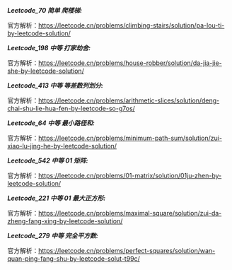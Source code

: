 **_Leetcode_70 简单 爬楼梯:_**

官方解析：https://leetcode.cn/problems/climbing-stairs/solution/pa-lou-ti-by-leetcode-solution/

**_Leetcode_198 中等 打家劫舍:_**

官方解析：https://leetcode.cn/problems/house-robber/solution/da-jia-jie-she-by-leetcode-solution/

**_Leetcode_413 中等 等差数列划分:_**

官方解析：https://leetcode.cn/problems/arithmetic-slices/solution/deng-chai-shu-lie-hua-fen-by-leetcode-so-g7os/

**_Leetcode_64 中等 最小路径和:_**

官方解析：https://leetcode.cn/problems/minimum-path-sum/solution/zui-xiao-lu-jing-he-by-leetcode-solution/

**_Leetcode_542 中等  01 矩阵:_**

官方解析：https://leetcode.cn/problems/01-matrix/solution/01ju-zhen-by-leetcode-solution/

**_Leetcode_221 中等  01 最大正方形:_**

官方解析：https://leetcode.cn/problems/maximal-square/solution/zui-da-zheng-fang-xing-by-leetcode-solution/

**_Leetcode_279 中等  完全平方数:_**

官方解析：https://leetcode.cn/problems/perfect-squares/solution/wan-quan-ping-fang-shu-by-leetcode-solut-t99c/
